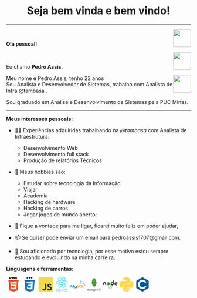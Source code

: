 <h1 align="center"> Seja bem vinda e bem vindo! </h1>
<hr />
<a href="https://github.com/PedrinhoAssis" target="_blank">
  <img align="right" src="https://cdn.iconscout.com/icon/free/png-256/github-108-438008.png" width="48px" height="48px">
</a><br />
<p alinhar="esquerda" >
  <b>Olá pessoal!</b>
</p>
<a href="https://www.instagram.com/pedrinn.assiss?igsh=MTd6aTg5YXJ2ajh3&utm_source=qr" target="_blank">
  <img align="right" src="https://cdn.icon-icons.com/icons2/1211/PNG/512/1491579602-yumminkysocialmedia36_83067.png" width="48px" height="48px">
</a><br />
<p alinhar = "esquerda" >
Eu chamo <b>Pedro Assis</b>.
</p>
<a href="https://www.linkedin.com/in/pedro-almeida-5427b3187?utm_source=share&utm_campaign=share_via&utm_content=profile&utm_medium=ios_app" target="_blank">
  <img align="right" src="https://i.ibb.co/Kx2GSrT/linkedin.png" width="48px" height="48px">
</a>

<p alinhar = "esquerda" >
Meu nome é Pedro Assis, tenho 22 anos <br />
Sou Analista e Desenvolvedor de Sistemas, trabalho com Analista de Infra @tambasa </b>. <br/>
</p>
Sou graduado em Analise e Desenvolvimento de Sistemas pela PUC Minas.
<br/>

<hr />

**Meus interesses pessoais:**

- 👩‍💻 Experiências adquiridas trabalhando na *@tambasa* com Analista de Infraestrutura:
  - Desenvolvimento Web
  - Desenvolvimento full stack
  - Produção de relatórios Técnicos
 
    
  
- 👾 Meus hobbies são:
  - Estudar sobre tecnologia da Informação;
  - Viajar
  - Academia
  - Hacking de hardware
  - Hacking de carros
  - Jogar jogos de mundo aberto;
- 💬 Fique a vontade para me ligar, ficarei muito feliz em poder ajudar;
- 📫 Se quiser pode enviar um email para pedroassis1707@gmail.com.

- 💼 Sou aficionado por tecnologia, por esse motivo estou sempre estudando e evoluindo na minha carreira;

**Linguagens e ferramentas:**  

<p alinhar="esquerda">
<img src="https://raw.githubusercontent.com/devicons/devicon/master/icons/html5/html5-original-wordmark.svg" alt="html5" width="40" height="40"/>
<img src="https://raw.githubusercontent.com/devicons/devicon/master/icons/css3/css3-original-wordmark.svg" alt="css3" width="40" height="40"/>
<img src="https://raw.githubusercontent.com/devicons/devicon/master/icons/javascript/javascript-original.svg" alt="javascript" width="40" height="40"/>
<img src="https://raw.githubusercontent.com/devicons/devicon/master/icons/react/react-original-wordmark.svg" alt="react" width="40" height="40"/>
<img src="https://raw.githubusercontent.com/devicons/devicon/master/icons/mysql/mysql-original-wordmark.svg" alt="mysql" width="40" height="40"/>
<img src="https://raw.githubusercontent.com/devicons/devicon/master/icons/mongodb/mongodb-original-wordmark.svg" alt="mongodb" width="40" height="40"/>
<img src="https://raw.githubusercontent.com/devicons/devicon/master/icons/nodejs/nodejs-original-wordmark.svg" alt="nodejs" width="40" height="40"/>
<img src="https://raw.githubusercontent.com/devicons/devicon/master/icons/python/python-plain.svg" alt="Python" width="40" height="40" />
<img src="https://raw.githubusercontent.com/devicons/devicon/master/icons/c/c-plain.svg" alt="C" width="40" height="40" />

</p>
